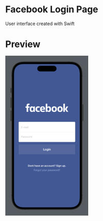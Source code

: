 # Facebook Login Page
User interface created with Swift

# Preview
<img src="preview.png" alt="App Preview" height="500" />